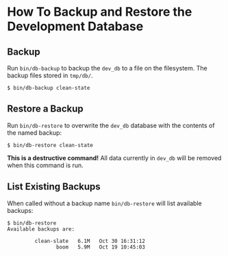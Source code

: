 # How To Backup and Restore the Development Database

## Backup

Run `bin/db-backup` to backup the `dev_db` to a file on the filesystem. The backup files stored in `tmp/db/`.

```console
$ bin/db-backup clean-state
```

## Restore a Backup

Run `bin/db-restore` to overwrite the `dev_db` database with the contents of the named backup:

```console
$ bin/db-restore clean-state
```

**This is a destructive command!** All data currently in `dev_db` will be removed when this command is run.

## List Existing Backups

When called without a backup name `bin/db-restore` will list available backups:

```console
$ bin/db-restore
Available backups are:

         clean-slate   6.1M   Oct 30 16:31:12
                boom   5.9M   Oct 19 10:45:03
```
